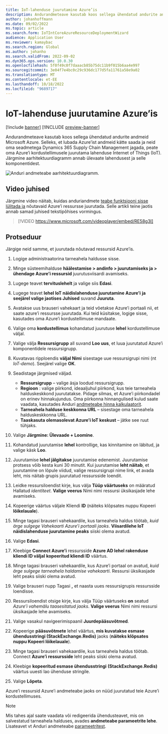 ```yaml
---
title: IoT-lahenduse juurutamine Azure’is
description: Andurandmeteave kasutab koos sellega ühendatud andurite andmeid Microsoft Azure. See artikkel selgitab, kuidas juurutada asju internetti (IoT) lahendust oma Azure’i kordustellimuses.
author: johanhoffmann
ms.date: 09/02/2022
ms.topic: article
ms.search.form: IoTIntCoreAzureResourceDeploymentWizard
audience: Application User
ms.reviewer: kamaybac
ms.search.region: Global
ms.author: johanho
ms.search.validFrom: 2022-09-02
ms.dyn365.ops.version: 10.0.30
ms.openlocfilehash: 5f0f49c0f7daaacb85b75dc11b9f015b6aa4e997
ms.sourcegitcommit: 3e04f7e4bc0c29c936dc177d5fa11761a58e9a02
ms.translationtype: MT
ms.contentlocale: et-EE
ms.lasthandoff: 10/18/2022
ms.locfileid: "9689717"
---
```

# <a name="deploy-an-iot-solution-on-azure"></a>IoT-lahenduse juurutamine Azure’is

[!include [banner](../includes/banner.md)]
[!INCLUDE [preview-banner](../includes/preview-banner.md)]
<!-- KFM: Preview until further notice -->

Andurandmeteave kasutab koos sellega ühendatud andurite andmeid Microsoft Azure. Selleks, et lubada Azure’ist andmeid kätte saada ja neid oma seadmetega Dynamics 365 Supply Chain Management jagada, peate oma Azure’i kordustellimusele juurutama lahenduse Internet of Things (IoT). Järgmine aarhitektuurdiagramm annab ülevaate lahendusest ja selle komponentidest.

![Anduri andmeteabe aarhitektuurdiagramm.](media/sdi-architecture.png "Koosteandmete teabe aarhitektuurdiagramm")

## <a name="video-instructions"></a>Video juhised

Järgmine video näitab, kuidas anduriandmete [teabe funktsiooni sisse lülitada ja](sdi-enable-feature.md) nõutavaid Azure’i ressursse juurutada. Selle artikli teine jaotis annab samad juhised tekstipõhises vormingus.

> [!VIDEO https://www.microsoft.com/videoplayer/embed/RE58g3I]

## <a name="procedure"></a>Protseduur

Järgige neid samme, et juurutada nõutavad ressursid Azure’is.

1. Logige administraatorina tarneahela haldusse sisse.
1. Minge süsteemihalduse **häälestamise \> andinfo \> juurutamiseks ja \> ühendage Azure’i ressursid** juurutusviisardi avamiseks.
1. Lugege teavet **tervituslehelt** ja valige siis **Edasi**.
1. Lugege teavet **lehel IoT näidislahenduse juurutamine Azure’i** **ja seejärel valige jaotises Juhised** suvand **Juuruta**.
1. Avatakse uus brauseri vahekaart ja teid võetakse Azure’i portaali nii, et saate azure’i ressursse juurutada. Kui teid küsitakse, logige sisse, kasutades oma Azure’i kordustellimuse mandaate.
1. Valige oma **kordustellimus** kohandatud juurutuse **lehel** kordustellimuse väljal.
1. Valige välja **Ressursigrupp** all suvand **Loo uus**, et luua juurutatud Azure’i komponentidele ressursigrupp.
1. Kuvatavas ripploendis **väljal Nimi** sisestage uue ressursigrupi nimi (nt *IoT-demo*). Seejärel valige **OK**.
1. Seadistage järgmised väljad.

    - **Ressursigrupp** – valige äsja loodud ressursigrupp.
    - **Regioon** : valige piirkond, ideaaljuhul piirkond, kus teie tarneahela halduskeskkond juurutatakse. Pidage silmas, et Azure’i piirkondadel on erinev hinnakujundus. Oma piirkonna hinnangulised kulud saate vaadata, kasutades Anduri [andmeteabe hinna kalkulaatorit](https://azure.com/e/c36c4947ebff4215b2e62590c2a24c68).
    - **Tarneahela halduse keskkonna URL** – sisestage oma tarneahela halduskeskkonna URL.
    - **Taaskasuta olemasolevat Azure’i IoT keskust** – jätke see ruut tühjaks.

1. Valige **Järgmine: Ülevaade + Loomine**.
1. Kohandatud juurutamise **lehel** kontrollige, kas kinnitamine on läbitud, ja valige käsk **Loo**.
1. Juurutamise **lehel jälgitakse** juurutamise edenemist. Juurutamise protsess võib kesta kuni 30 minutit. Kui juurutamise **leht näitab**, et juurutamine on lõpule viidud, valige ressursigrupi nime link, et avada leht, mis näitab grupis juurutatud ressursside loendit.
1. Leidke ressursiloendist kirje, kus välja **Tüüp väärtuseks** on määratud Hallatud *identiteet*. **Valige veerus** Nimi nimi ressursi üksikasjade lehe avamiseks.
1. Kopeerige väärtus väljale Kliendi **ID** (näiteks klõpsates nuppu Kopeeri **lõikelauale**).
1. Minge tagasi brauseri vahekaardile, kus tarneahela haldus töötab, *kuid ärge sulgege Vahekaarti Azure’i portaali jaoks*. **Viisardilehe IoT näidislahenduse juurutamine peaks** siiski olema avatud. 
1. Valige **Edasi**.
1. Kleebige **Connect Azure’i** ressursside **Azure AD lehel rakenduse kliendi ID väljal** **kopeeritud kliendi ID** väärtus.
1. Minge tagasi brauseri vahekaardile, kus Azure’i portaal on avatud, *kuid ärge sulgege tarneahela haldamise vahekaarti*. Ressursi üksikasjade leht peaks siiski olema avatud.
1. Valige brauseri nupp Tagasi **,** et naasta uues ressursigrupis ressursside loendisse.
1. Ressursiloendist otsige kirje, kus välja Tüüp väärtuseks **on** seatud *Azure’i vahemälu taasesitatud jaoks*. **Valige veerus** Nimi nimi ressursi üksikasjade lehe avamiseks.
1. Valige vasakul navigeerimispaanil **Juurdepääsuvõtmed**.
1. Kopeerige **pääsuvõtmete** lehel väärtus, **mis kuvatakse esmase ühendusstringi (StackExchange.Redis)** jaoks (**näiteks klõpsates nuppu Kopeeri lõikelauale**).
1. Minge tagasi brauseri vahekaardile, kus tarneahela haldus töötab. Connect **Azure’i ressursside** leht peaks siiski olema avatud.
1. Kleebige **kopeeritud esmase ühendusstringi** **(StackExchange.Redis)** väärtus uuesti lao ühenduse stringile.
1. Valige **Lõpeta**.

Azure’i ressursid Azure’i andmeteabe jaoks on nüüd juurutatud teie Azure’i kordustellimuses.

> [!NOTE]
> Mis tahes ajal saate vaadata või redigeerida ühendusteavet, mis on salvestatud tarneahela halduses, avades **andmeteabe parameetrite lehe**. Lisateavet vt Anduri andmeteabe [parameetritest](sdi-parameters.md).
